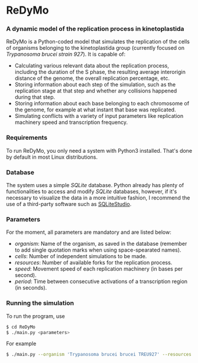 # ReDyMo

### A dynamic model of the replication process in kinetoplastida
ReDyMo is a Python-coded model that simulates the replication of the cells of organisms belonging to the kinetoplastida group (currently focused on *Trypanosoma brucei strain 927*). It is capable of:
  - Calculating various relevant data about the replication process, including the duration of the S phase, the resulting average interorigin distance of the genome, the overall replication percentage, etc.
  - Storing information about each step of the simulation, such as the replication stage at that step and whether any collisions happened during that step.
  - Storing information about each base belonging to each chromosome of the genome, for example at what instant that base was replicated.
  - Simulating conflicts with a variety of input parameters like replication machinery speed and transcription frequency.

### Requirements
To run ReDyMo, you only need a system with Python3 installed. That's done by default in most Linux distributions.

### Database
The system uses a simple *SQLite* database. Python already has plenty of functionalities to access and modify *SQLite* databases, however, if it's necessary to visualize the data in a more intuitive fashion, I recommend the use of a third-party software such as [SQLiteStudio].

### Parameters
For the moment, all parameters are mandatory and are listed below:
 - *organism*: Name of the organism, as saved in the database (remember to add single quotation marks when using space-spearated names).
 - *cells*: Number of independent simulations to be made.
 - *resources*: Number of available forks for the replication process.
 - *speed*: Movement speed of each replication machinery (in bases per second).
 - *period*: Time between consecutive activations of a transcription region (in seconds).

### Running the simulation
To run the program, use
```sh
$ cd ReDyMo
$ ./main.py <parameters>
```
For example
```sh
$ ./main.py --organism 'Trypanosoma brucei brucei TREU927' --resources 10 11 1 --speed 338 339 1 --period 150 151 60 --cells 1
```
   [SQLiteStudio]: <https://sqlitestudio.pl/index.rvt>
